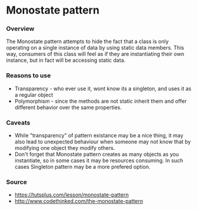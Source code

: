 Monostate pattern
=================

### Overview

The Monostate pattern attempts to hide the fact that a class is only operating
on a single instance of data by using static data members. This way, consumers
of this class will feel as if they are instantiating their own instance, but in
fact will be accessing static data.

### Reasons to use

- Transparency - who ever use it, wont know its a singleton, and uses it as a regular object
- Polymorphism - since the methods are not static inherit them and offer different behavior over the same properties.

### Caveats

- While "transparency" of pattern existance may be a nice thing, it may also
  lead to unexpected behaviour when someone may not know that by modifying one
  object they modify others.
- Don't forget that Monostate pattern creates as many objects as you
  instantiate, so in some cases it may be resources consuming. In such cases
  Singleton pattern may be a more prefered option.

### Source

- https://tutsplus.com/lesson/monostate-pattern
- http://www.codethinked.com/the-monostate-pattern
